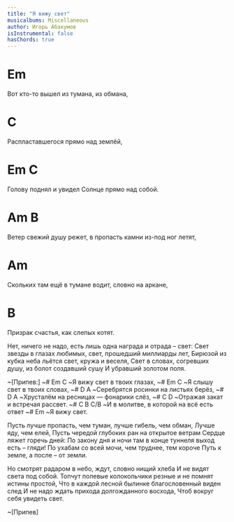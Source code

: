 ```yaml
---
title: "Я вижу свет"
musicalbums: Miscellaneous
author: Игорь Абакумов
isInstrumental: false
hasChords: true
---
```


# Em
Вот кто-то вышел из тумана, из обмана,
#                               C
Распластавшегося прямо над землёй,
# Em                                      C
Голову поднял и увидел Солнце прямо над собой.
# Am                                                     B
Ветер свежий душу режет, в пропасть камни из-под ног летят,
#  Am
Скольких там ещё в тумане водит, словно на аркане,
#                               B
Призрак счастья, как слепых котят.

Нет, ничего не надо, есть лишь одна награда и отрада – свет:
Свет звезды в глазах любимых, свет, прошедший миллиарды лет,
Бирюзой из кубка неба льётся свет, кружа и веселя,
Свет в словах, согревших душу, из болот создавший сушу
И убравший золотом поля.

~[Припев:]
~#         Em             C
~Я вижу свет в твоих глазах,
~#          Em             C
~Я слышу свет в твоих словах,
~#      D                A
~Серебрятся росинки на листьях берёз,
~#       D                   A
~Хрусталём на ресницах — фонарики слёз,
~#     C                D
~Отражая закат и встречая рассвет.
~#       C                    B         C/B
~И в молитве, в которой на всё есть ответ
~#         Em
~Я вижу свет.

Пусть лучше пропасть, чем туман, лучше гибель, чем обман,
Лучше яду, чем елей,
Пусть чередой глубоких ран на открытое ветрам
Сердце ляжет горечь дней:
По закону дня и ночи там в конце туннеля выход есть – гляди!
По ухабам со всей мочи, чем труднее, тем короче
Путь к земле, а после – от земли.

Но смотрят радаром в небо, ждут, словно нищий хлеба
И не видят света под собой.
Топчут полевые колокольчики резные и не помнят истины простой,
Что в каждой лесной былинке благословенный виден след
И не надо ждать прихода долгожданного восхода,
Чтоб вокруг себя увидеть свет.

~[Припев]

